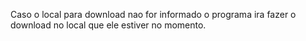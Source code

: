 Caso o local para download nao for informado o programa ira fazer o download no local que ele estiver no momento.
